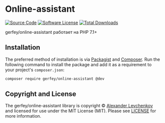 # Online-assistant

[![Source Code][badge-source]][source]
[![Software License][badge-license]][license]
[![Total Downloads][badge-downloads]][downloads]

gerfey/online-assistant работает на PHP 7.1+

## Installation

The preferred method of installation is via [Packagist][] and [Composer][]. Run
the following command to install the package and add it as a requirement to your
project's `composer.json`:

```bash
composer require gerfey/online-assistant @dev
```
 
## Copyright and License

The gerfey/online-assistant library is copyright © [Alexander Levchenkov](https://vk.com/gerfey) and
licensed for use under the MIT License (MIT). Please see [LICENSE][] for more
information.

[packagist]: https://packagist.org/packages/gerfey/online-assistant
[composer]: http://getcomposer.org/

[badge-source]: https://img.shields.io/github/stars/Gerfey/online-assistant
[badge-license]: https://img.shields.io/badge/license-MIT-brightgreen.svg?style=flat-square
[badge-build]: https://img.shields.io/travis/gerfey/online-assistant/master.svg?style=flat-square
[badge-downloads]: https://img.shields.io/packagist/dt/gerfey/online-assistant.svg?style=flat-square

[source]: https://github.com/gerfey/online-assistant
[release]: https://packagist.org/packages/gerfey/online-assistant
[license]: https://github.com/gerfey/online-assistant/blob/master/LICENSE
[build]: https://travis-ci.org/gerfey/online-assistant
[downloads]: https://packagist.org/packages/gerfey/online-assistant
